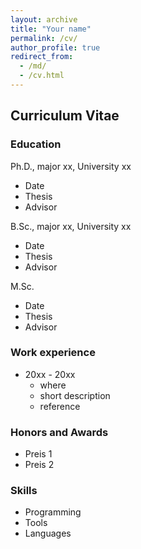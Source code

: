 ```yaml
---
layout: archive
title: "Your name"
permalink: /cv/
author_profile: true
redirect_from: 
  - /md/
  - /cv.html
---
```

## Curriculum Vitae

### Education
<i class="si si-googlescholar"></i> Ph.D., major xx, University xx
  * Date
  * Thesis
  * Advisor


<i class="si si-googlescholar"></i> B.Sc., major xx, University xx
  * Date
  * Thesis
  * Advisor


<i class="si si-googlescholar"></i> M.Sc.
  * Date
  * Thesis
  * Advisor


### Work experience
* 20xx - 20xx
  * where
  * short description
  * reference


### Honors and Awards
* Preis 1
* Preis 2


### Skills
* Programming
* Tools
* Languages



<!-- ### Service and leadership
* Currently signed in to 43 different slack teams -->

